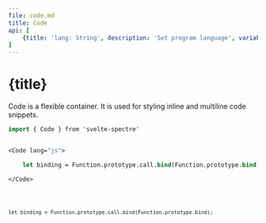 ```yaml
---
file: code.md
title: Code
api: [
	{title: 'lang: String', description: 'Set program language', variables: 'js | php | go | rust | python ...'},
]
---
```


<script>
    import { Code } from '$lib'
</script>

# {title}

Code is a flexible container. It is used for styling inline and multiline code snippets.

```sv
import { Code } from 'svelte-spectre'


<Code lang="js">

	let binding = Function.prototype.call.bind(Function.prototype.bind);

</Code>
```

<Code lang="js">

	let binding = Function.prototype.call.bind(Function.prototype.bind);

</Code>
